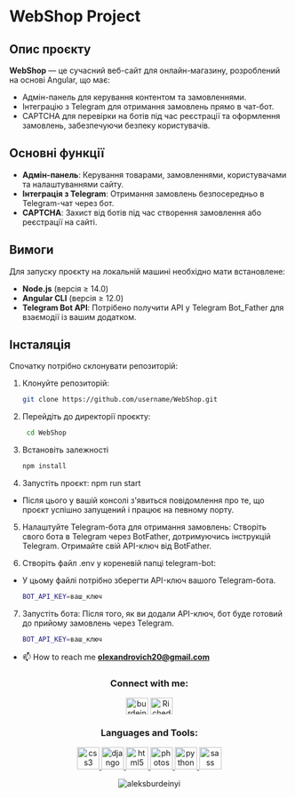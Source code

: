 # WebShop Project

## Опис проєкту

**WebShop** — це сучасний веб-сайт для онлайн-магазину, розроблений на основі Angular, що має:
- Адмін-панель для керування контентом та замовленнями.
- Інтеграцію з Telegram для отримання замовлень прямо в чат-бот.
- CAPTCHA для перевірки на ботів під час реєстрації та оформлення замовлень, забезпечуючи безпеку користувачів.

## Основні функції

- **Адмін-панель**: Керування товарами, замовленнями, користувачами та налаштуваннями сайту.
- **Інтеграція з Telegram**: Отримання замовлень безпосередньо в Telegram-чат через бот.
- **CAPTCHA**: Захист від ботів під час створення замовлення або реєстрації на сайті.

## Вимоги

Для запуску проєкту на локальній машині необхідно мати встановлене:

- **Node.js** (версія ≥ 14.0)
- **Angular CLI** (версія ≥ 12.0)
- **Telegram Bot API**: Потрібено получити   API у Telegram Bot_Father для  взаємодії із вашим додатком.


## Інсталяція



Спочатку потрібно склонувати репозиторій:

1. Клонуйте репозиторій:
   ```bash
   git clone https://github.com/username/WebShop.git   
2. Перейдіть до директорії проєкту:
   ```bash
    cd WebShop
3. Встановіть залежності
    ```bash
    npm install
4.  Запустіть проєкт:
    npm run start

- Після цього у вашій консолі з'явиться повідомлення про те, що проєкт успішно запущений і працює на певному порту.

5. Налаштуйте Telegram-бота для отримання замовлень:
  Створіть свого бота в Telegram через BotFather, дотримуючись інструкцій Telegram.
  Отримайте свій API-ключ від BotFather.    

6.   Створіть файл .env у кореневій папці telegram-bot:
-   У цьому файлі потрібно зберегти API-ключ вашого Telegram-бота.
     ```bash
    BOT_API_KEY=ваш_ключ    
7.  Запустіть бота: Після того, як ви додали API-ключ, бот буде готовий до прийому замовлень через Telegram.
      ```bash
      BOT_API_KEY=ваш_ключ    

- 📫 How to reach me **olexandrovich20@gmail.com**

<h3 align="center">Connect with me:</h3>
<p align="center">
<a href="https://instagram.com/burdeinyi.1" target="blank"><img align="center" src="https://raw.githubusercontent.com/rahuldkjain/github-profile-readme-generator/master/src/images/icons/Social/instagram.svg" alt="burdeinyi.1" height="30" width="40" /></a>
  <a href="https://t.me/Riched1" target="blank">
  <img align="center" src="https://raw.githubusercontent.com/FortAwesome/Font-Awesome/master/svgs/brands/telegram.svg" alt="Riched1" height="30" width="40" />
</a>
</p>

<h3 align="center">Languages and Tools:</h3>
<p align="center"> <a href="https://www.w3schools.com/css/" target="_blank" rel="noreferrer"> <img src="https://raw.githubusercontent.com/devicons/devicon/master/icons/css3/css3-original-wordmark.svg" alt="css3" width="40" height="40"/> </a> <a href="https://www.djangoproject.com/" target="_blank" rel="noreferrer"> <img src="https://cdn.worldvectorlogo.com/logos/django.svg" alt="django" width="40" height="40"/> </a> <a href="https://www.w3.org/html/" target="_blank" rel="noreferrer"> <img src="https://raw.githubusercontent.com/devicons/devicon/master/icons/html5/html5-original-wordmark.svg" alt="html5" width="40" height="40"/> </a> <a href="https://www.photoshop.com/en" target="_blank" rel="noreferrer"> <img src="https://raw.githubusercontent.com/devicons/devicon/master/icons/photoshop/photoshop-line.svg" alt="photoshop" width="40" height="40"/> </a> <a href="https://www.python.org" target="_blank" rel="noreferrer"> <img src="https://raw.githubusercontent.com/devicons/devicon/master/icons/python/python-original.svg" alt="python" width="40" height="40"/> </a> <a href="https://sass-lang.com" target="_blank" rel="noreferrer"> <img src="https://raw.githubusercontent.com/devicons/devicon/master/icons/sass/sass-original.svg" alt="sass" width="40" height="40"/> </a> </p>

<p align="center"><img align="center" src="https://github-readme-stats.vercel.app/api/top-langs?username=aleksburdeinyi&show_icons=true&locale=en&layout=compact" alt="aleksburdeinyi" /></p>
